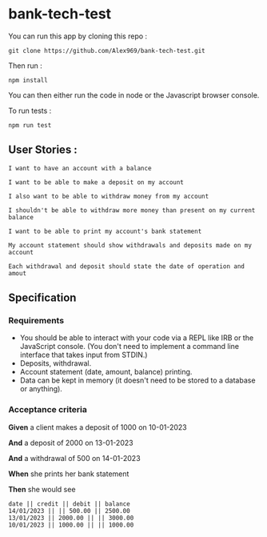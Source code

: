 # bank-tech-test


You can run this app by cloning this repo :

`````
git clone https://github.com/Alex969/bank-tech-test.git
`````

Then run :

``````
npm install
``````

You can then either run the code in node or the Javascript browser console.

To run tests :

````
npm run test
````


## User Stories : 
```````
I want to have an account with a balance
```````
```````
I want to be able to make a deposit on my account
```````
```````
I also want to be able to withdraw money from my account
```````
```````
I shouldn't be able to withdraw more money than present on my current balance 
```````
```````
I want to be able to print my account's bank statement
```````
````````
My account statement should show withdrawals and deposits made on my account
`````````
````````
Each withdrawal and deposit should state the date of operation and amout
````````
## Specification
### Requirements

 * You should be able to interact with your code via a REPL like IRB or the JavaScript console. (You don't need to implement a command line interface that takes input from STDIN.)
 * Deposits, withdrawal.
 * Account statement (date, amount, balance) printing.
 * Data can be kept in memory (it doesn't need to be stored to a database or anything).

### Acceptance criteria

**Given** a client makes a deposit of 1000 on 10-01-2023

**And** a deposit of 2000 on 13-01-2023

**And** a withdrawal of 500 on 14-01-2023

**When** she prints her bank statement

**Then** she would see
```````
date || credit || debit || balance
14/01/2023 || || 500.00 || 2500.00
13/01/2023 || 2000.00 || || 3000.00
10/01/2023 || 1000.00 || || 1000.00
```````
